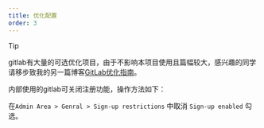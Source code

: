```yaml
---
title: 优化配置
order: 3
---
```

> [!tip]
> gitlab有大量的可选优化项目，由于不影响本项目使用且篇幅较大，感兴趣的同学请移步致我的另一篇博客[GitLab优化指南](/linux/gitlab_optimize.md)。

内部使用的gitlab可关闭注册功能，操作方法如下：

在`Admin Area > Genral > Sign-up restrictions` 中取消 `Sign-up enabled` 勾选。
